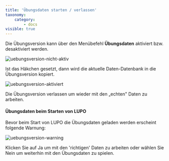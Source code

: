 ```yaml
---
title: 'Übungsdaten starten / verlassen'
taxonomy:
    category:
        - docs
visible: true
---
```


Die Übungsversion kann über den Menübefehl **Übungsdaten** aktiviert bzw. desaktiviert werden.

![uebungsversion-nicht-aktiv](../../images/uebungsversion-nicht-aktiv.png)

Ist das Häkchen gesetzt, dann wird die aktuelle Daten-Datenbank in die Übungsversion kopiert.

![uebungsversion-aktiviert](../../images/uebungsversion-aktiviert.png)

Die Übungsversion verlassen um wieder mit den „echten" Daten zu arbeiten.

#### Übungsdaten beim Starten von LUPO

Bevor beim Start von LUPO die Übungsdaten geladen werden erscheint folgende Warnung:

![uebungsversion-warning](../../images/uebungsversion-warning.png)


Klicken Sie auf Ja um mit den 'richtigen' Daten zu arbeiten oder wählen Sie Nein um weiterhin mit den Übungsdaten zu spielen.